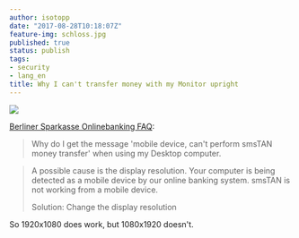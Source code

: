 ```yaml
---
author: isotopp
date: "2017-08-28T10:18:07Z"
feature-img: schloss.jpg
published: true
status: publish
tags:
- security
- lang_en
title: Why I can't transfer money with my Monitor upright
---
```

[![](https://blog.koehntopp.info/uploads/2017/08/berliner-sparkasse.jpg)](https://www.berliner-sparkasse.de/de/home/service/faq.html?n=true)

[Berliner Sparkasse Onlinebanking FAQ](https://www.berliner-sparkasse.de/de/home/service/faq.html?n=true):

> Why do I get the message 'mobile device, can't perform smsTAN money
> transfer' when using my Desktop computer.

> A possible cause is the display resolution. Your computer is being
> detected as a mobile device by our online banking system. smsTAN is not
> working from a mobile device.
>
> Solution: Change the display resolution

So 1920x1080 does work, but 1080x1920 doesn't.
